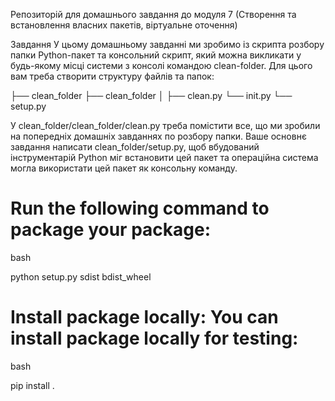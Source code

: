 Репозиторій для домашнього завдання до модуля 7 (Створення та встановлення власних пакетів, віртуальне оточення)

Завдання У цьому домашньому завданні ми зробимо із скрипта розбору папки Python-пакет та консольний скрипт, який можна викликати у будь-якому місці системи з консолі командою clean-folder. Для цього вам треба створити структуру файлів та папок:

├── clean_folder 
    ├── clean_folder │ 
       ├── clean.py 
       └── init.py 
    └── setup.py

У clean_folder/clean_folder/clean.py треба помістити все, що ми зробили на попередніх домашніх завданнях по розбору папки. Ваше основнє завдання написати clean_folder/setup.py, щоб вбудований інструментарій Python міг встановити цей пакет та операційна система могла використати цей пакет як консольну команду.

# Run the following command to package your package:

bash

python setup.py sdist bdist_wheel

# Install package locally: You can install package locally for testing:

bash

pip install .

